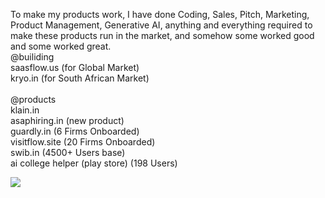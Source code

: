 To make my products work, I have done Coding, Sales, Pitch, Marketing, Product Management, Generative AI, anything and everything required to make these products run in the market, and somehow some worked good and some worked great. 
<br />
@builiding
<br />
saasflow.us (for Global Market) 
<br />
kryo.in (for South African Market)
<br />
<br />
@products
<br />
klain.in
<br />
asaphiring.in (new product)
<br />
guardly.in (6 Firms Onboarded)
<br />
visitflow.site (20 Firms Onboarded)
<br />
swib.in (4500+ Users base)
<br />
ai college helper (play store) (198 Users)
<br />

<img  src="https://media0.giphy.com/media/v1.Y2lkPTc5MGI3NjExcnM0NXU3YXc4cnN4NWpkamU2bzZidjdwaHQzOW9ibzZ5YnlvbXc5NSZlcD12MV9pbnRlcm5hbF9naWZfYnlfaWQmY3Q9Zw/CuuSHzuc0O166MRfjt/giphy.gif"/>

